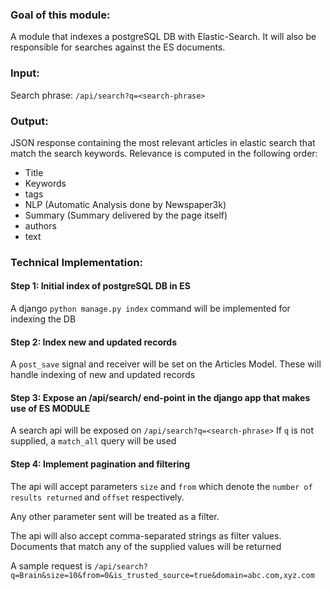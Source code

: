 ### Goal of this module:

A module that indexes a postgreSQL DB with Elastic-Search. It will also be responsible for searches against the ES documents.


### Input:
Search phrase: `/api/search?q=<search-phrase>` 

### Output: 
JSON response containing the most relevant articles in elastic search that match the search keywords.
Relevance is computed in the following order:
- Title
- Keywords
- tags
- NLP (Automatic Analysis done by Newspaper3k)
- Summary (Summary delivered by the page itself)
- authors
- text

### Technical Implementation:
#### Step 1: Initial index of postgreSQL DB in ES
A django `python manage.py index` command will be implemented for indexing the DB


#### Step 2: Index new and updated records
A `post_save` signal and receiver  will be set on the Articles Model. These will handle indexing of new and updated records

#### Step 3: Expose an /api/search/ end-point in the django app that makes use of ES MODULE
A search api will be exposed on `/api/search?q=<search-phrase>` 
If `q` is not supplied, a `match_all` query will be used

#### Step 4: Implement pagination and filtering
The api will accept parameters `size` and `from` which denote the `number of results returned` and `offset` respectively.

Any other parameter sent will be treated as a filter.

The api will also accept comma-separated strings as filter values.  Documents that match any of the supplied values 
will be returned

A sample request is `/api/search?q=Brain&size=10&from=0&is_trusted_source=true&domain=abc.com,xyz.com`
